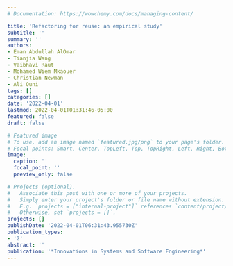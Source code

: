 ```yaml
---
# Documentation: https://wowchemy.com/docs/managing-content/

title: 'Refactoring for reuse: an empirical study'
subtitle: ''
summary: ''
authors:
- Eman Abdullah AlOmar
- Tianjia Wang
- Vaibhavi Raut
- Mohamed Wiem Mkaouer
- Christian Newman
- Ali Ouni
tags: []
categories: []
date: '2022-04-01'
lastmod: 2022-04-01T01:31:46-05:00
featured: false
draft: false

# Featured image
# To use, add an image named `featured.jpg/png` to your page's folder.
# Focal points: Smart, Center, TopLeft, Top, TopRight, Left, Right, BottomLeft, Bottom, BottomRight.
image:
  caption: ''
  focal_point: ''
  preview_only: false

# Projects (optional).
#   Associate this post with one or more of your projects.
#   Simply enter your project's folder or file name without extension.
#   E.g. `projects = ["internal-project"]` references `content/project/deep-learning/index.md`.
#   Otherwise, set `projects = []`.
projects: []
publishDate: '2022-04-01T06:31:43.955730Z'
publication_types:
- '2'
abstract: ''
publication: '*Innovations in Systems and Software Engineering*'
---
```

